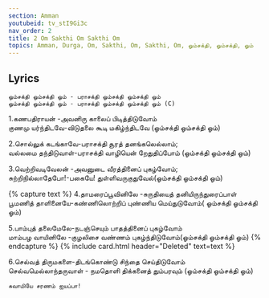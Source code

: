 ```yaml
---
section: Amman
youtubeid: tv_stI9Gi3c
nav_order: 2
title: 2 Om Sakthi Om Sakthi Om
topics: Amman, Durga, Om, Sakthi, Om, Sakthi, Om, ஓம்சக்தி, ஓம்சக்தி, ஓம்
---
```


## Lyrics

`ஓம்சக்தி ஓம்சக்தி ஓம் - பராசக்தி ஓம்சக்தி ஓம்சக்தி ஓம்`\
`ஓம்சக்தி ஓம்சக்தி ஓம் - பராசக்தி ஓம்சக்தி ஓம்சக்தி ஓம் (C)`

1.கணபதிராயன் -அவனிரு காலைப்  பிடித்திடுவோம்\
குணமு யர்ந்திடவே-விடுதலை கூடி மகிழ்ந்திடவே (ஓம்சக்தி ஓம்சக்தி ஓம்)

2.சொல்லுக் கடங்காவே-பராசக்தி
சூரத் தனங்கலெல்லாம்;\
வல்லமை தந்திடுவாள்-பராசக்தி
வாழியென் றேதுதிப்போம் (ஓம்சக்தி ஓம்சக்தி ஓம்)

3.வெற்றிவடிவேலன் -அவனுடை வீரத்தினைப் புகழ்வோம்;\
சுற்றிநில்லாதேபோ!-பகையே!  துள்ளிவருகுதுவேல்(ஓம்சக்தி ஓம்சக்தி ஓம்)

{% capture text %}
4.தாமரைப்பூவினிலே -சுருதியைத் தனியிருந்துரைப்பாள்\
பூமணித் தாளினையே-கண்ணிலொற்றிப்  புண்ணிய மெய்துடுவோம்(  ஓம்சக்தி ஓம்சக்தி ஓம்)

5.பாம்புத் தலைமேலே-நடஞ்செயும்  பாதத்தினைப் புகழ்வோம்\
மாம்பழ வாயினிலே -குழலிசை வண்ணம் புகழ்ந்திடுவோம்(ஓம்சக்தி ஓம்சக்தி ஓம்)
{% endcapture %} {% include card.html header="Deleted" text=text %}

6.செல்வத் திருமகளை-திடங்கொண்டு சிந்தை செய்திடுவோம்\
செல்வமெல்லாந்தருவாள் - நமதொளி திக்கனைத் தும்பரவும் (ஓம்சக்தி ஓம்சக்தி ஓம்)

`சுவாமியே சரணம் ஐயப்பா!`

